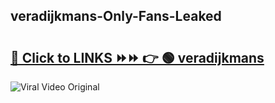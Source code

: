 
 ## veradijkmans-Only-Fans-Leaked

# <h2><a href="https://clipsfans.com/veradijkmans&ref=git">🔗 Click to LINKS ⏩⏩ 👉 🟢 veradijkmans </a></h2>

<a href="https://clipsfans.com/veradijkmans&ref=git" rel="nofollow" data-target="animated-image.originalLink"><img src="https://i.ibb.co.com/xMMVF88/686577567.gif" alt="Viral Video Original" style="max-width: 100%; display: inline-block;" data-target="animated-image.originalImage"></a>
